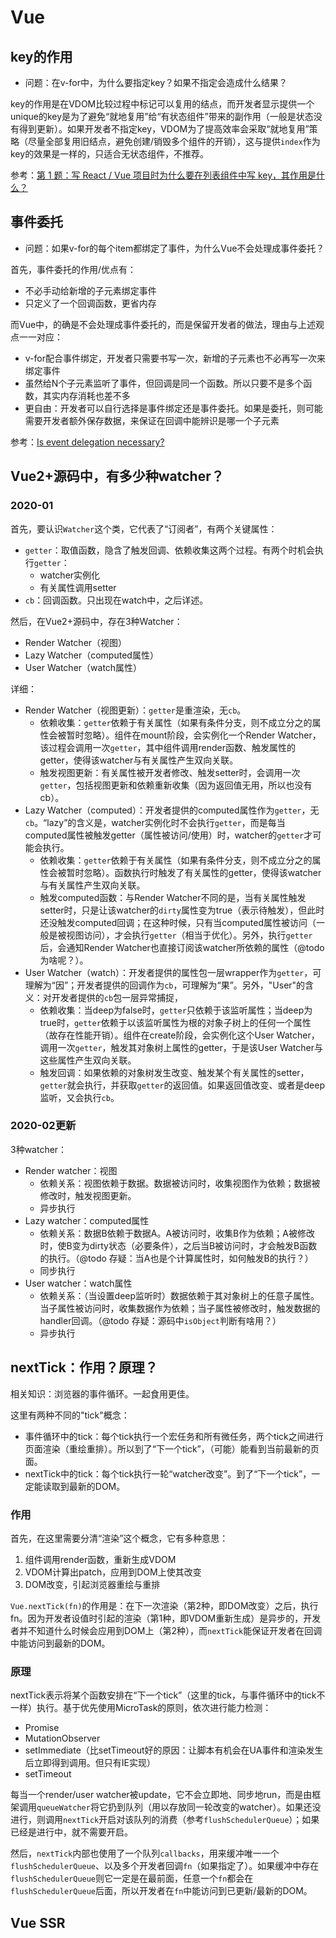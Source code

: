 # Vue

## key的作用

- 问题：在v-for中，为什么要指定key？如果不指定会造成什么结果？

key的作用是在VDOM比较过程中标记可以复用的结点，而开发者显示提供一个unique的key是为了避免“就地复用”给“有状态组件”带来的副作用（一般是状态没有得到更新）。如果开发者不指定key，VDOM为了提高效率会采取“就地复用”策略（尽量全部复用旧结点，避免创建/销毁多个组件的开销），这与提供`index`作为key的效果是一样的，只适合无状态组件，不推荐。

参考：[第 1 题：写 React / Vue 项目时为什么要在列表组件中写 key，其作用是什么？](https://github.com/Advanced-Frontend/Daily-Interview-Question/issues/1)

## 事件委托

- 问题：如果v-for的每个item都绑定了事件，为什么Vue不会处理成事件委托？

首先，事件委托的作用/优点有：

- 不必手动给新增的子元素绑定事件
- 只定义了一个回调函数，更省内存

而Vue中，的确是不会处理成事件委托的，而是保留开发者的做法，理由与上述观点一一对应：

- v-for配合事件绑定，开发者只需要书写一次，新增的子元素也不必再写一次来绑定事件
- 虽然给N个子元素监听了事件，但回调是同一个函数。所以只要不是多个函数，其实内存消耗也差不多
- 更自由：开发者可以自行选择是事件绑定还是事件委托。如果是委托，则可能需要开发者额外保存数据，来保证在回调中能辨识是哪一个子元素

参考：[Is event delegation necessary?](https://forum.vuejs.org/t/is-event-delegation-necessary/3701/4)

## Vue2+源码中，有多少种watcher？

### 2020-01

首先，要认识`Watcher`这个类，它代表了“订阅者”，有两个关键属性：

- `getter`：取值函数，隐含了触发回调、依赖收集这两个过程。有两个时机会执行`getter`：
  - watcher实例化
  - 有关属性调用setter
- `cb`：回调函数。只出现在watch中，之后详述。

然后，在Vue2+源码中，存在3种Watcher：

- Render Watcher（视图）
- Lazy Watcher（computed属性）
- User Watcher（watch属性）

详细：

- Render Watcher（视图更新）：`getter`是重渲染，无`cb`。
  - 依赖收集：`getter`依赖于有关属性（如果有条件分支，则不成立分之的属性会被暂时忽略）。组件在mount阶段，会实例化一个Render Watcher，该过程会调用一次`getter`，其中组件调用render函数、触发属性的getter，使得该watcher与有关属性产生双向关联。
  - 触发视图更新：有关属性被开发者修改、触发setter时，会调用一次`getter`，包括视图更新和依赖重新收集（因为返回值无用，所以也没有cb）。
- Lazy Watcher（computed）：开发者提供的computed属性作为`getter`，无`cb`。“lazy”的含义是，watcher实例化时不会执行`getter`，而是每当computed属性被触发getter（属性被访问/使用）时，watcher的`getter`才可能会执行。
  - 依赖收集：`getter`依赖于有关属性（如果有条件分支，则不成立分之的属性会被暂时忽略）。函数执行时触发了有关属性的getter，使得该watcher与有关属性产生双向关联。
  - 触发computed函数：与Render Watcher不同的是，当有关属性触发setter时，只是让该watcher的`dirty`属性变为true（表示待触发），但此时还没触发computed回调；在这种时候，只有当computed属性被访问（一般是被视图访问），才会执行`getter`（相当于优化）。另外，执行`getter`后，会通知Render Watcher也直接订阅该watcher所依赖的属性（@todo 为啥呢？）。
- User Watcher（watch）：开发者提供的属性包一层wrapper作为`getter`，可理解为“因”；开发者提供的回调作为`cb`，可理解为“果”。另外，"User"的含义：对开发者提供的`cb`包一层异常捕捉，
  - 依赖收集：当deep为false时，`getter`只依赖于该监听属性；当deep为true时，`getter`依赖于以该监听属性为根的对象子树上的任何一个属性（故存在性能开销）。组件在create阶段，会实例化这个User Watcher，调用一次`getter`，触发其对象树上属性的getter，于是该User Watcher与这些属性产生双向关联。
  - 触发回调：如果依赖的对象树发生改变、触发某个有关属性的setter，`getter`就会执行，并获取`getter`的返回值。如果返回值改变、或者是deep监听，又会执行`cb`。

### 2020-02更新

3种watcher：

- Render watcher：视图
  - 依赖关系：视图依赖于数据。数据被访问时，收集视图作为依赖；数据被修改时，触发视图更新。
  - 异步执行
- Lazy watcher：computed属性
  - 依赖关系：数据B依赖于数据A。A被访问时，收集B作为依赖；A被修改时，使B变为dirty状态（必要条件），之后当B被访问时，才会触发B函数的执行。（@todo 存疑：当A也是个计算属性时，如何触发B的执行？）
  - 同步执行
- User watcher：watch属性
  - 依赖关系：（当设置deep监听时）数据依赖于其对象树上的任意子属性。当子属性被访问时，收集数据作为依赖；当子属性被修改时，触发数据的handler回调。（@todo 存疑：源码中`isObject`判断有啥用？）
  - 异步执行

## nextTick：作用？原理？

相关知识：浏览器的事件循环。一起食用更佳。

这里有两种不同的"tick"概念：

- 事件循环中的tick：每个tick执行一个宏任务和所有微任务，两个tick之间进行页面渲染（重绘重排）。所以到了“下一个tick”，（可能）能看到当前最新的页面。
- nextTick中的tick：每个tick执行一轮“watcher改变”。到了“下一个tick”，一定能读取到最新的DOM。

### 作用

首先，在这里需要分清“渲染”这个概念，它有多种意思：

1. 组件调用render函数，重新生成VDOM
1. VDOM计算出patch，应用到DOM上使其改变
1. DOM改变，引起浏览器重绘与重排

`Vue.nextTick(fn)`的作用是：在下一次渲染（第2种，即DOM改变）之后，执行fn。因为开发者设值时引起的渲染（第1种，即VDOM重新生成）是异步的，开发者并不知道什么时候会应用到DOM上（第2种），而`nextTick`能保证开发者在回调中能访问到最新的DOM。

### 原理

nextTick表示将某个函数安排在“下一个tick”（这里的tick，与事件循环中的tick不一样）执行。基于优先使用MicroTask的原则，依次进行能力检测：

- Promise
- MutationObserver
- setImmediate（比setTimeout好的原因：让脚本有机会在UA事件和渲染发生后立即得到调用。但只有IE实现）
- setTimeout

每当一个render/user watcher被update，它不会立即地、同步地run，而是由框架调用`queueWatcher`将它扔到队列（用以存放同一轮改变的watcher）。如果还没进行，则调用`nextTick`开启对该队列的消费（参考`flushSchedulerQueue`）；如果已经是进行中，就不需要开启。

然后，`nextTick`内部也使用了一个队列`callbacks`，用来缓冲唯一一个`flushSchedulerQueue`、以及多个开发者回调`fn`（如果指定了）。如果缓冲中存在`flushSchedulerQueue`则它一定是在最前面，任意一个`fn`都会在`flushSchedulerQueue`后面，所以开发者在`fn`中能访问到已更新/最新的DOM。

## Vue SSR

